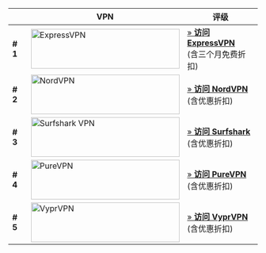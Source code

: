 
<div class="wpsm-comptable-wrap">
<table id="wpsm-table-2" class="wpsm-comptable center-table-align wpsm-comptable-responsive">
<thead class="wpsm-thead wpsm-thead-default">
<tr>
<th class="placeholder wpsm-placeholder"></th>
<th>VPN</th>

<th>评级</th>
</tr>
</thead>
<tbody class="wpsm-tbody">
<tr> <td> <strong># 1</strong> </td>
<td> <img loading="lazy" src="https://camo.githubusercontent.com/855cc9b2203ee505a69205d5d6db0f8b063e0bdf822432700df808f4a2a08f27/68747470733a2f2f7777772e76706e646164612e636f6d2f77702d636f6e74656e742f75706c6f6164732f323032312f30312f6c6f6e672d6c6f676f2d6578707265737376706e2d6e65772e706e67" width="300" height="80" alt="ExpressVPN" title="ExpressVPN"  /></noscript></noscript></a>
</td>
<td> <a class="btn btn-lg red-btn" href="https://www.xvuslink.com/?a_fid=tizi_vpn&chan=wuxianab&data1=fucckvpn" target="_blank" rel="nofollow">» <strong>访问
ExpressVPN</strong> </a><br />
<span>(含三个月免费折扣)</span> </td>
</tr>

<tr> <td> <strong># 2</strong> </td>
<td> <img loading="lazy" src="https://camo.githubusercontent.com/4f4e8995f76ab8795b26ed05e715781b27a6f0b8bcf0557cf8d53ca9472078ab/68747470733a2f2f7777772e76706e646164612e636f6d2f77702d636f6e74656e742f75706c6f6164732f323031382f31302f6c6f676f2d6e6f726476706e2e706e67" width="300" height="80" alt="NordVPN" title="NordVPN" /></noscript></noscript></a> </td>
<td> <a class="btn btn-lg red-btn" href="https://go.nordlocker.net/aff_c?offer_id=15&aff_id=38201&url_id=6063&aff_sub=wuxianab&aff_click_id=fucckvpn" target="_blank" rel="nofollow">» <strong>访问 NordVPN</strong> </a><br />
<span>(含优惠折扣)</spn> </td>
</tr>

<tr> <td> <strong># 3</strong> </td>
<td> <img loading="lazy" src="https://camo.githubusercontent.com/f8051fa3c6c8789093b058621f9a0fddcb0b7a619d8c3d4eaf28f9fd51d84951/68747470733a2f2f7777772e76706e646164612e636f6d2f77702d636f6e74656e742f75706c6f6164732f323032302f30382f6c6f676f2d73757266736861726b2d76706e2e706e67" width="300" height="80" alt="Surfshark VPN" title="Surfshark VPN" /></noscript></noscript></a> </td>
<td> <a class="btn btn-lg red-btn" href="https://get.surfshark.net/aff_c?offer_id=6&aff_id=3401&data1=wuianab&data2=fucckvpn" target="_blank" rel="nofollow">» <strong>访问 Surfshark</strong> </a><br />
<span>(含优惠折扣)</span> </td>
</tr>

<tr> <td> <strong># 4</strong> </td>
<td> <img loading="lazy" src="https://camo.githubusercontent.com/eacc7f3ccf6a4ef34eafad4d0e368263f1dada80d144bfd9370a44b288ad4b82/68747470733a2f2f7777772e76706e646164612e636f6d2f77702d636f6e74656e742f75706c6f6164732f323031362f30382f6c6f6e672d6c6f676f2d7075726576706e2e706e67" width="300" height="80" alt="PureVPN" title="PureVPN" /></noscript></noscript></a> </td>

<td> <a class="btn btn-lg red-btn" href="https://billing.purevpn.com/aff.php?aff=42611&data1=wuxianab&data2=fucckvpn" target="_blank" rel="nofollow">» <strong>访问 PureVPN</strong> </a><br />
<span>(含优惠折扣)</span> </td>
</tr>

<tr> <td> <strong># 5</strong> </td>
<td> <img loading="lazy" src="https://camo.githubusercontent.com/edf58e7aae9e7ff2f3c8204924ff70f57e9f070daf67f98d37b9882d54ad5b79/68747470733a2f2f7777772e76706e646164612e636f6d2f77702d636f6e74656e742f75706c6f6164732f323031352f31302f6c6f6e672d6c6f676f2d7679707276706e2e706e67" width="300" height="80" alt="VyprVPN" title="VyprVPN" /></noscript></noscript></a> </td>

<td> <a class="btn btn-lg red-btn" href="/go/vyprvpn-cn" target="_blank" rel="nofollow">» <strong>访问 VyprVPN</strong> </a><br />
<span>(含优惠折扣)</span> </td>
</tr>

</tbody>
</table>
</div>
